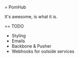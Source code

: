 = PomHub

It's awesome, is what it is.

== TODO

 * Styling
 * Emails
 * Backbone & Pusher
 * Webhooks for outside services